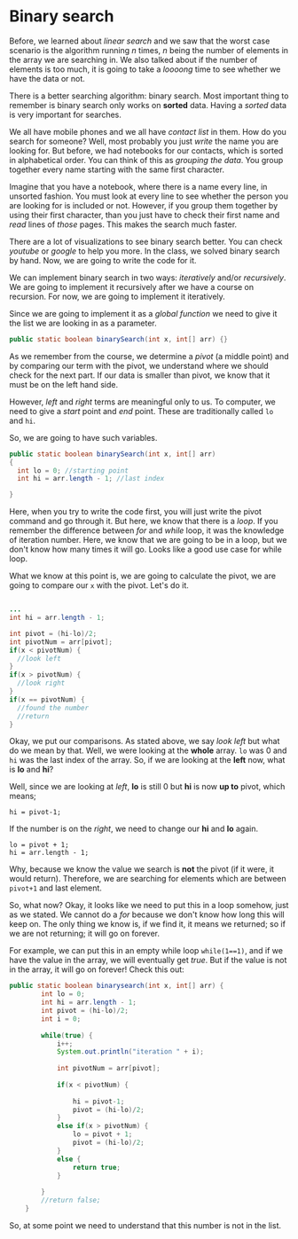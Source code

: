 # Binary search

Before, we learned about *linear search* and we saw that the worst case scenario is the algorithm running *n* times, *n* being the number of elements in the array we are searching in. We also talked about if the number of elements is too much, it is going to take a *loooong* time to see whether we have the data or not.

There is a better searching algorithm: binary search. Most important thing to remember is binary search only works on **sorted** data. Having a *sorted* data is very important for searches.

We all have mobile phones and we all have *contact list* in them. How do you search for someone? Well, most probably you just *write* the name you are looking for. But before, we had notebooks for our contacts, which is sorted in alphabetical order. You can think of this as *grouping the data*. You group together every name starting with the same first character. 

Imagine that you have a notebook, where there is a name every line, in unsorted fashion. You must look at every line to see whether the person you are looking for is included or not. However, if you group them together by using their first character, than you just have to check their first name and *read* lines of *those* pages. This makes the search much faster.

There are a lot of visualizations to see binary search better. You can check *youtube* or *google* to help you more. In the class, we solved binary search by hand. Now, we are going to write the code for it.

We can implement binary search in two ways: *iteratively* and/or *recursively*. We are going to implement it recursively after we have a course on recursion. For now, we are going to implement it iteratively.

Since we are going to implement it as a *global function* we need to give it the list we are looking in as a parameter. 

```java
public static boolean binarySearch(int x, int[] arr) {}
```

As we remember from the course, we determine a *pivot* (a middle point) and by comparing our term with the pivot, we understand where we should check for the next part. If our data is smaller than pivot, we know that it must be on the left hand side.

However, *left* and *right* terms are meaningful only to us. To computer, we need to give a *start* point and *end* point. These are traditionally called `lo` and `hi`.

So, we are going to have such variables.

```java
public static boolean binarySearch(int x, int[] arr)
{
  int lo = 0; //starting point
  int hi = arr.length - 1; //last index

}
```

Here, when you try to write the code first, you will just write the pivot command and go through it. But here, we know that there is a *loop*. If you remember the difference between *for* and *while* loop, it was the knowledge of iteration number. Here, we know that we are going to be in a loop, but we don't know how many times it will go. Looks like a good use case for while loop.

What we know at this point is, we are going to calculate the pivot, we are going to compare our `x` with the pivot. Let's do it.

```java

...
int hi = arr.length - 1;

int pivot = (hi-lo)/2;
int pivotNum = arr[pivot];
if(x < pivotNum) {
  //look left
}
if(x > pivotNum) {
  //look right
}
if(x == pivotNum) {
  //found the number
  //return
}
```

Okay, we put our comparisons. As stated above, we say *look left* but what do we mean by that. Well, we were looking at the **whole** array. `lo` was 0 and `hi` was the last index of the array. So, if we are looking at the **left** now, what is **lo** and **hi**?

Well, since we are looking at *left*, **lo** is still 0 but **hi** is now **up to** pivot, which means;
```
hi = pivot-1;
```

If the number is on the *right*, we need to change our **hi** and **lo** again.
```
lo = pivot + 1;
hi = arr.length - 1;
```
Why, because we know the value we search is **not** the pivot (if it were, it would return). Therefore, we are searching for elements which are between `pivot+1` and last element. 

So, what now? Okay, it looks like we need to put this in a loop somehow, just as we stated. We cannot do a *for* because we don't know how long this will keep on. The only thing we know is, if we find it, it means we returned; so if we are not returning; it will go on forever. 

For example, we can put this in an empty while loop `while(1==1)`, and if we have the value in the array, we will eventually get *true*. But if the value is not in the array, it will go on forever! Check this out:

```java
public static boolean binarysearch(int x, int[] arr) {
		int lo = 0;
		int hi = arr.length - 1;
		int pivot = (hi-lo)/2;
		int i = 0;
		
		while(true) {
			i++;
			System.out.println("iteration " + i);
			
			int pivotNum = arr[pivot];
			
			if(x < pivotNum) {
				
				hi = pivot-1;
				pivot = (hi-lo)/2;
			}
			else if(x > pivotNum) {
				lo = pivot + 1;
				pivot = (hi-lo)/2;
			}
			else {
				return true;
			}
				
		}
		//return false;
	}
```

So, at some point we need to understand that this number is not in the list. 
